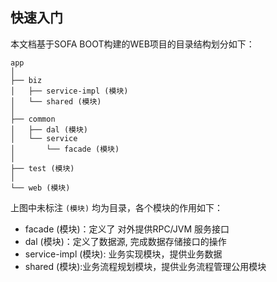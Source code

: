 ## 快速入门
本文档基于SOFA BOOT构建的WEB项目的目录结构划分如下：
```text
app
│
├── biz
│   ├── service-impl (模块)
│   └── shared (模块)
│
├── common 
│   ├── dal (模块)
│   └── service 
│       └── facade (模块)
│ 
├── test (模块)
│ 
└── web (模块)
```

上图中未标注 `(模块)` 均为目录，各个模块的作用如下：
- facade (模块)：定义了 对外提供RPC/JVM 服务接口
- dal (模块)：定义了数据源, 完成数据存储接口的操作
- service-impl (模块): 业务实现模块，提供业务数据
- shared (模块):业务流程规划模块，提供业务流程管理公用模块

